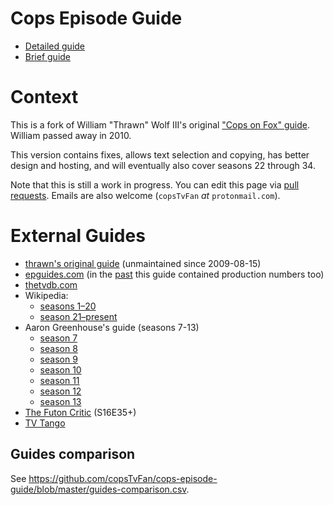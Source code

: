 # Cops Episode Guide

* [Detailed guide](https://copstvfan.github.io/cops-episode-guide/guide)
* [Brief guide](https://copstvfan.github.io/cops-episode-guide/brief.txt)

# Context

This is a fork of William "Thrawn" Wolf III's original ["Cops on Fox"
guide](https://copstvfan.github.io/geocities-copsonfox-archive/). William
passed away in 2010.

This version contains fixes, allows text selection and copying, has better
design and hosting, and will eventually also cover seasons 22 through 34.

Note that this is still a work in progress. You can edit this page via [pull
requests](https://github.com/copsTvFan/cops-episode-guide/pulls). Emails
are also welcome (`copsTvFan` *at* `protonmail.com`).

# External Guides

- [thrawn's original guide](https://copstvfan.github.io/geocities-copsonfox-archive/) (unmaintained since 2009-08-15)
- [epguides.com](https://epguides.com/cops/) (in the [past](https://web.archive.org/web/20151230230345/http://epguides.com:80/Cops/) this guide contained production numbers too)
- [thetvdb.com](https://thetvdb.com/series/cops/allseasons/official)
- Wikipedia:
    - [seasons 1–20](<https://en.wikipedia.org/wiki/List_of_Cops_episodes_(seasons_1%E2%80%9320)>)
    - [season 21–present](<https://en.wikipedia.org/wiki/List_of_Cops_episodes_(season_21%E2%80%93present)>)
- Aaron Greenhouse's guide (seasons 7-13)
    - [season 7](https://www.cs.cmu.edu/~aarong/from-andrew/fox/titles/cops07.html)
    - [season 8](https://www.cs.cmu.edu/~aarong/from-andrew/fox/titles/cops08.html)
    - [season 9](https://www.cs.cmu.edu/~aarong/from-andrew/fox/titles/cops09.html)
    - [season 10](https://www.cs.cmu.edu/~aarong/from-andrew/fox/titles/cops10.html)
    - [season 11](https://www.cs.cmu.edu/~aarong/from-andrew/fox/titles/cops11.html)
    - [season 12](https://www.cs.cmu.edu/~aarong/from-andrew/fox/titles/cops12.html)
    - [season 13](https://www.cs.cmu.edu/~aarong/from-andrew/fox/titles/cops13.html)
- [The Futon Critic](http://www.thefutoncritic.com/showatch/cops/listings/) (S16E35+)
- [TV Tango](http://www.tvtango.com/series/cops/episodes)

## Guides comparison

See <https://github.com/copsTvFan/cops-episode-guide/blob/master/guides-comparison.csv>.

